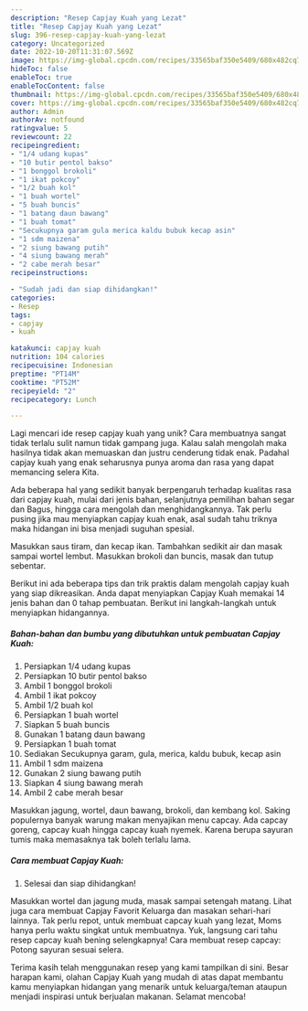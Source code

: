 ```yaml
---
description: "Resep Capjay Kuah yang Lezat"
title: "Resep Capjay Kuah yang Lezat"
slug: 396-resep-capjay-kuah-yang-lezat
category: Uncategorized
date: 2022-10-20T11:31:07.569Z
image: https://img-global.cpcdn.com/recipes/33565baf350e5409/680x482cq70/capjay-kuah-foto-resep-utama.jpg
hideToc: false
enableToc: true
enableTocContent: false
thumbnail: https://img-global.cpcdn.com/recipes/33565baf350e5409/680x482cq70/capjay-kuah-foto-resep-utama.jpg
cover: https://img-global.cpcdn.com/recipes/33565baf350e5409/680x482cq70/capjay-kuah-foto-resep-utama.jpg
author: Admin
authorAv: notfound
ratingvalue: 5
reviewcount: 22
recipeingredient:
- "1/4 udang kupas"
- "10 butir pentol bakso"
- "1 bonggol brokoli"
- "1 ikat pokcoy"
- "1/2 buah kol"
- "1 buah wortel"
- "5 buah buncis"
- "1 batang daun bawang"
- "1 buah tomat"
- "Secukupnya garam gula merica kaldu bubuk kecap asin"
- "1 sdm maizena"
- "2 siung bawang putih"
- "4 siung bawang merah"
- "2 cabe merah besar"
recipeinstructions:

- "Sudah jadi dan siap dihidangkan!"
categories:
- Resep
tags:
- capjay
- kuah

katakunci: capjay kuah 
nutrition: 104 calories
recipecuisine: Indonesian
preptime: "PT14M"
cooktime: "PT52M"
recipeyield: "2"
recipecategory: Lunch

---
```





Lagi mencari ide resep capjay kuah yang unik? Cara membuatnya sangat tidak terlalu sulit namun tidak gampang juga. Kalau salah mengolah maka hasilnya tidak akan memuaskan dan justru cenderung tidak enak. Padahal capjay kuah yang enak seharusnya punya aroma dan rasa yang dapat memancing selera Kita.





Ada beberapa hal yang sedikit banyak berpengaruh terhadap kualitas rasa dari capjay kuah, mulai dari jenis bahan, selanjutnya pemilihan bahan segar dan Bagus, hingga cara mengolah dan menghidangkannya. Tak perlu pusing jika mau menyiapkan capjay kuah enak,      asal sudah tahu triknya maka hidangan ini bisa menjadi suguhan spesial.














Masukkan saus tiram, dan kecap ikan. Tambahkan sedikit air dan masak sampai wortel lembut. Masukkan brokoli dan buncis, masak dan tutup sebentar.






Berikut ini ada beberapa tips dan trik praktis dalam mengolah capjay kuah yang siap dikreasikan. Anda dapat menyiapkan Capjay Kuah memakai 14 jenis bahan dan 0 tahap pembuatan. Berikut ini langkah-langkah untuk menyiapkan hidangannya.

<!--inarticleads1-->

##### Bahan-bahan dan bumbu yang dibutuhkan untuk pembuatan Capjay Kuah:

1. Persiapkan 1/4 udang kupas
1. Persiapkan 10 butir pentol bakso
1. Ambil 1 bonggol brokoli
1. Ambil 1 ikat pokcoy
1. Ambil 1/2 buah kol
1. Persiapkan 1 buah wortel
1. Siapkan 5 buah buncis
1. Gunakan 1 batang daun bawang
1. Persiapkan 1 buah tomat
1. Sediakan Secukupnya garam, gula, merica, kaldu bubuk, kecap asin
1. Ambil 1 sdm maizena
1. Gunakan 2 siung bawang putih
1. Siapkan 4 siung bawang merah
1. Ambil 2 cabe merah besar


Masukkan jagung, wortel, daun bawang, brokoli, dan kembang kol. Saking populernya banyak warung makan menyajikan menu capcay. Ada capcay goreng, capcay kuah hingga capcay kuah nyemek. Karena berupa sayuran tumis maka memasaknya tak boleh terlalu lama. 

<!--inarticleads2-->

##### Cara membuat Capjay Kuah:


1. Selesai dan siap dihidangkan!

Masukkan wortel dan jagung muda, masak sampai setengah matang. Lihat juga cara membuat Capjay Favorit Keluarga dan masakan sehari-hari lainnya. Tak perlu repot, untuk membuat capcay kuah yang lezat, Moms hanya perlu waktu singkat untuk membuatnya. Yuk, langsung cari tahu resep capcay kuah bening selengkapnya! Cara membuat resep capcay: Potong sayuran sesuai selera. 

Terima kasih telah menggunakan resep yang kami tampilkan di sini. Besar harapan kami, olahan Capjay Kuah yang mudah di atas dapat membantu kamu menyiapkan hidangan yang menarik untuk keluarga/teman ataupun menjadi inspirasi untuk berjualan makanan. Selamat mencoba!

